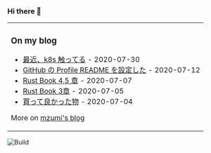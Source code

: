 ### Hi there 👋

<table><tr><td valign="top">

### On my blog
<!-- blog starts -->
* [最近、k8s 触ってる](https://blog.mzumi.com/post/2020/07/30/k8s_sample/) - 2020-07-30
* [GitHub の Profile README を設定した](https://blog.mzumi.com/post/2020/07/12/profile_readme/) - 2020-07-12
* [Rust Book 4,5 章](https://blog.mzumi.com/post/2020/07/07/rust_book_section_4_5/) - 2020-07-07
* [Rust Book 3章](https://blog.mzumi.com/post/2020/07/05/rust_book_section_3/) - 2020-07-05
* [買って良かった物](https://blog.mzumi.com/post/2020/07/04/gadegts/) - 2020-07-04
<!-- blog ends -->
More on [mzumi's blog](https://blog.mzumi.com/)
</td></tr></table>

![Build](https://github.com/mzumi/mzumi/workflows/Build/badge.svg)
